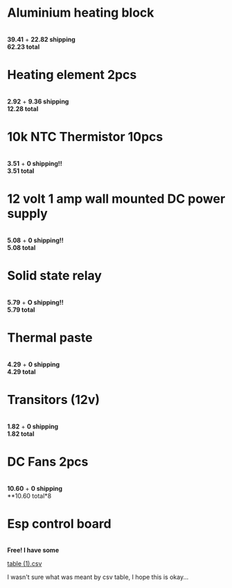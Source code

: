 # Aluminium heating block 
<br> **39.41** + **22.82 shipping** <br> **62.23 total** <br>
# Heating element 2pcs 
<br> **2.92** + **9.36 shipping** <br> **12.28 total** <br>
# 10k NTC Thermistor 10pcs 
<br> **3.51** + **0 shipping!!** <br> **3.51 total** <br>
# 12 volt 1 amp wall mounted DC power supply 
<br> **5.08** + **0 shipping!!** <br> **5.08 total** <br>
# Solid state relay 
<br> **5.79** + **O shipping!!** <br> **5.79 total** <br>
# Thermal paste 
<br> **4.29** + **0 shipping** <br> **4.29 total** <br>
# Transitors (12v) 
<br>  **1.82** + **0 shipping** <br> **1.82 total** <br>
# DC Fans 2pcs
<br> **10.60** + **0 shipping** <br> **10.60 total*8 <br>
# Esp control board
<br> **Free! I have some**


[table (1).csv](https://github.com/user-attachments/files/20422157/table.1.csv)
<p>I wasn't sure what was meant by csv table, I hope this is okay...</p>
